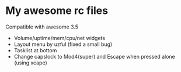 # My awesome rc files

Compatible with awesome 3.5

* Volume/uptime/mem/cpu/net widgets
* Layout menu by uzful (fixed a small bug)
* Tasklist at bottom
* Change capslock to Mod4(super) and Escape when pressed alone (using xcape)
